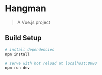 # Hangman

> A Vue.js project

## Build Setup

``` bash
# install dependencies
npm install

# serve with hot reload at localhost:8080
npm run dev
